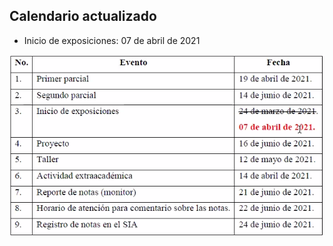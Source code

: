 ## Calendario actualizado

- Inicio de exposiciones: 07 de abril de 2021

![Calendario](images/0022.png)


